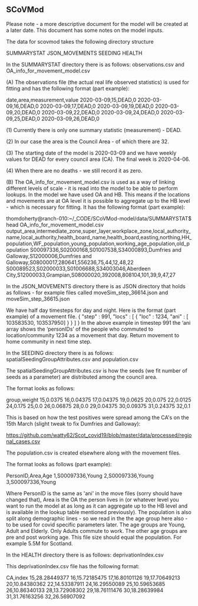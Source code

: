## SCoVMod

Please note - a more descriptive document for the model will be created at a later date.
This document has some notes on the model inputs.

The data for scovmod takes the following directory structure

SUMMARYSTAT
JSON_MOVEMENTS
SEEDING
HEALTH

In the SUMMARYSTAT directory there is as follows: observations.csv and
OA_info_for_movement_model.csv

(A) The observations file (the actual real life observed statistics) is
used for fitting and has the following format (part example):

date,area,measurement,value
2020-03-09,15,DEAD,0
2020-03-09,16,DEAD,0
2020-03-09,17,DEAD,0
2020-03-09,19,DEAD,0
2020-03-09,20,DEAD,0
2020-03-09,22,DEAD,0
2020-03-09,24,DEAD,0
2020-03-09,25,DEAD,0
2020-03-09,26,DEAD,0


(1) Currently there is only one summary statistic (measurement) - DEAD.

(2) In our case the area is the Council Area  - of which there are 32.

(3) The starting date of the model is 2020-03-09 and we have weekly
values for DEAD for every council area (CA). The final week is 2020-04-06.

(4) When there are no deaths - we still record it as zero.

(B) The OA_info_for_movement_model.csv is used as a way of linking
different levels of scale - it is read into the model to be able to
perform lookups. In the model we have used OA and HB. This means if the
locations and movements are at OA level it is possible to aggregate up
to the HB level - which is necessary for fitting. It has the following
format (part example):

thomdoherty@ranch-010:~/_CODE/SCoVMod-model/data/SUMMARYSTAT$ head
OA_info_for_movement_model.csv
output_area,intermediate_zone,super_layer,workplace_zone,local_authority_name,local_authority,health_board_name,health_board,easting,northing,HH_population,WF_population,young_population,working_age_population,old_population
S00097336,S02000168,S01007538,S34000893,Dumfries and
Galloway,S12000006,Dumfries and
Galloway,S08000017,280641,556236,75,44,12,48,22
S00089523,S02000033,S01006688,S34003046,Aberdeen
City,S12000033,Grampian,S08000020,392008,808104,101,39,9,47,27

In the JSON_MOVEMENTS directory there is as JSON directory that holds as
follows - for example files called moveSim_step_36614.json and
moveSim_step_36615.json

We have half day timesteps for day and night. Here is the format (part
example) of a movement file.
{
   "step" : 991,
   "locs" : [ {
    "loc" : 1234,
     "ani" : [ 103583530, 103537950]
   }  } ]
}
In the above example in timestep 991 the ‘ani array shows the
‘personIDs’ of the people who commuted to location/community 1234 as a
movement that day. Return movement to home community in next time step.

In the SEEDING directory there is as follows:
spatialSeedingGroupAttributes.csv and population.csv

The spatialSeedingGroupAttributes.csv is how the seeds (we fit number of
seeds as a parameter)  are distributed among the council area.

The format looks as follows:

group,weight
15,0.0375
16,0.04375
17,0.04375
19,0.0625
20,0.075
22,0.0125
24,0.175
25,0.0
26,0.06875
28,0.0
29,0.04375
30,0.09375
31,0.24375
32,0.1

This is based on how the test positives were spread among the CA's on
the 15th March (slight tweak to fix Dumfries and Galloway):

https://github.com/watty62/Scot_covid19/blob/master/data/processed/regional_cases.csv

The population.csv is created elsewhere along with the movement files.

The format looks as follows (part example):

PersonID,Area,Age
1,S00097336,Young
2,S00097336,Young
3,S00097336,Young

Where PersonID is the same as 'ani' in the move files (sorry should have
changed that), Area is the OA the person lives in (or whatever level you
want to run the model at as long as it can aggregate up to the HB level
and is available in the lookup table mentioned previously). The
population is also split along demographic lines - so we read in the the
age group here also - to be used for covid specific parameters later.
The age groups are Young, Adult and Elderly. Only Adults commute to
work. The other age groups are pre and post working age. This file size
should equal the population. For example 5.5M for Scotland.

In the HEALTH directory there is as follows: deprivationIndex.csv

This deprivationIndex.csv file has the following format:

CA,index
15,28.28449377
16,15.72185475
17,16.80101126
19,17.70649213
20,10.84380362
22,14.53387911
24,16.29550089
25,10.59653685
26,10.86340133
28,13.72908302
29,18.76111476
30,18.28639984
31,31.76163256
32,26.56907092
